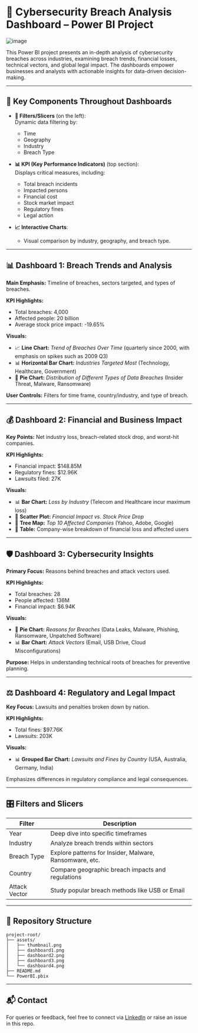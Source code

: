 
# 🔐 Cybersecurity Breach Analysis Dashboard – Power BI Project

![image](https://github.com/user-attachments/assets/1e74e425-0590-4bd8-a204-6a912882d60d)

This Power BI project presents an in-depth analysis of cybersecurity breaches across industries, examining breach trends, financial losses, technical vectors, and global legal impact. The dashboards empower businesses and analysts with actionable insights for data-driven decision-making.

---

## 🧩 Key Components Throughout Dashboards

- **🔄 Filters/Slicers** (on the left):  
  Dynamic data filtering by:
  - Time
  - Geography
  - Industry
  - Breach Type

- **📊 KPI (Key Performance Indicators)** (top section):  
  Displays critical measures, including:
  - Total breach incidents
  - Impacted persons
  - Financial cost
  - Stock market impact
  - Regulatory fines
  - Legal action

- **📈 Interactive Charts**:  
  - Visual comparison by industry, geography, and breach type.

---

## 📊 Dashboard 1: Breach Trends and Analysis

**Main Emphasis:** Timeline of breaches, sectors targeted, and types of breaches.

**KPI Highlights:**
- Total breaches: 4,000
- Affected people: 20 billion
- Average stock price impact: -19.65%

**Visuals:**
- 📈 **Line Chart:** _Trend of Breaches Over Time_ (quarterly since 2000, with emphasis on spikes such as 2009 Q3)
- 📊 **Horizontal Bar Chart:** _Industries Targeted Most_ (Technology, Healthcare, Government)
- 🥧 **Pie Chart:** _Distribution of Different Types of Data Breaches_ (Insider Threat, Malware, Ransomware)

**User Controls:** Filters for time frame, country/industry, and type of breach.

---

## 💰 Dashboard 2: Financial and Business Impact

**Key Points:** Net industry loss, breach-related stock drop, and worst-hit companies.

**KPI Highlights:**
- Financial impact: $148.85M
- Regulatory fines: $12.96K
- Lawsuits filed: 27K

**Visuals:**
- 📊 **Bar Chart:** _Loss by Industry_ (Telecom and Healthcare incur maximum loss)
- 🧮 **Scatter Plot:** _Financial Impact vs. Stock Price Drop_
- 🌳 **Tree Map:** _Top 10 Affected Companies_ (Yahoo, Adobe, Google)
- 🧾 **Table:** Company-wise breakdown of financial loss and affected users

---

## 🛡️ Dashboard 3: Cybersecurity Insights

**Primary Focus:** Reasons behind breaches and attack vectors used.

**KPI Highlights:**
- Total breaches: 28
- People affected: 136M
- Financial impact: $6.94K

**Visuals:**
- 🥧 **Pie Chart:** _Reasons for Breaches_ (Data Leaks, Malware, Phishing, Ransomware, Unpatched Software)
- 📊 **Bar Chart:** _Attack Vectors_ (Email, USB Drive, Cloud Misconfigurations)

**Purpose:** Helps in understanding technical roots of breaches for preventive planning.

---

## ⚖️ Dashboard 4: Regulatory and Legal Impact

**Key Focus:** Lawsuits and penalties broken down by nation.

**KPI Highlights:**
- Total fines: $97.76K
- Lawsuits: 203K

**Visuals:**
- 📊 **Grouped Bar Chart:** _Lawsuits and Fines by Country_ (USA, Australia, Germany, India)

Emphasizes differences in regulatory compliance and legal consequences.

---

## 🎛️ Filters and Slicers

| Filter         | Description                                                              |
|----------------|---------------------------------------------------------------------------|
| Year           | Deep dive into specific timeframes                                        |
| Industry       | Analyze breach trends within sectors                                      |
| Breach Type    | Explore patterns for Insider, Malware, Ransomware, etc.                  |
| Country        | Compare geographic breach impacts and regulations                        |
| Attack Vector  | Study popular breach methods like USB or Email                           |

---

## 📂 Repository Structure

```
project-root/
├── assets/
│   ├── thumbnail.png
│   ├── dashboard1.png
│   ├── dashboard2.png
│   ├── dashboard3.png
│   └── dashboard4.png
├── README.md
└── PowerBI.pbix
```

---

## 📬 Contact

For queries or feedback, feel free to connect via [LinkedIn]([https://www.linkedin.com/in/malay-doshi-8003b2239]) or raise an issue in this repo.

